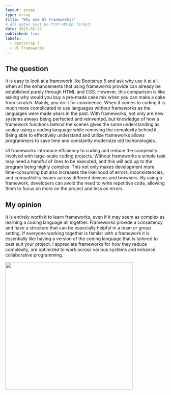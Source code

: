 ```yaml
---
layout: essay
type: essay
title: "Why use UI Frameworks?"
# All dates must be YYYY-MM-DD format!
date: 2025-02-27
published: true
labels:
  - Bootstrap 5
  - UI Frameworks
---
```

## The question
It is easy to look at a framework like Bootstrap 5 and ask why use it at all, when all the enhancements that using frameworks provide can already be established purely through HTML and CSS. However, this comparison is like asking why would you buy a pre-made cake mix when you can make a cake from scratch. Mainly, you do it for convinence. When it comes to coding it is much more complicated to use languages without frameworks as the languages were made years in the past. With frameworks, not only are new systems always being perfected and reinvented, but knowledge of how a framework functions behind the scenes gives the same understanding as souley using a coding language while removing the complexity behind it. Being able to effectively understand and utilize frameworks allows programmers to save time and constantly modernize old techonologies.

UI frameworks introduce efficiency to coding and reduce the complexity involved with large-scale coding projects. Without frameworks a simple task may need a handful of lines to be executed, and this will add up to the program being highly complex. This not only makes development more time-consuming but also increases the likelihood of errors, inconsistencies, and compatibility issues across different devices and browsers. By using a framework, developers can avoid the need to write repetitive code, allowing them to focus on more on the project and less on errors.

## My opinion
It is entirely worth it to learn frameworks, even if it may seem as complex as learning a coding language all together. Frameworks provide a consistency and have a structure that can be especially helpful in a team or group setting. If everyone working together is familar with a framework it is essentially like having a version of the coding language that is tailored to best suit your project. I appreciate frameworks for how they reduce complexity, are optimized to work across various systems and enhance collaborative programming.

<img width="400px" src="[https://miro.medium.com/v2/resize:fit:640/format:webp/1*bNP7DQt6uNDUQ5VLkrm2sQ.png](https://encrypted-tbn0.gstatic.com/images?q=tbn:ANd9GcTxIv-aZI0jgjLHcE0kE2Qk1d-DCiUFm3iOoQ&s)">
